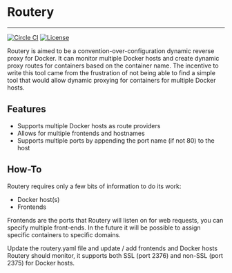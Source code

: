 # Routery
___

[![Circle CI](https://img.shields.io/circleci/project/rpheuts/routery.svg)](https://circleci.com/gh/rpheuts/routery)
[![License](https://img.shields.io/badge/license-MIT-blue.svg)](https://github.com/rpheuts/routery/blob/master/LICENSE.md)

Routery is aimed to be a convention-over-configuration dynamic reverse proxy for Docker. It can monitor multiple Docker hosts and create dynamic proxy routes for containers based on the container name. The incentive to write this tool came from the frustration of not being able to find a simple tool that would allow dynamic proxying for containers for multiple Docker hosts.

## Features

 - Supports multiple Docker hosts as route providers
 - Allows for multiple frontends and hostnames
 - Supports multiple ports by appending the port name (if not 80) to the host

## How-To

Routery requires only a few bits of information to do its work:
 - Docker host(s)
 - Frontends

Frontends are the ports that Routery will listen on for web requests, you can specify multiple front-ends. In the future it will be possible to assign specific containers to specific domains.

Update the routery.yaml file and update / add frontends and Docker hosts Routery should monitor, it supports both SSL (port 2376) and non-SSL (port 2375) for Docker hosts.
